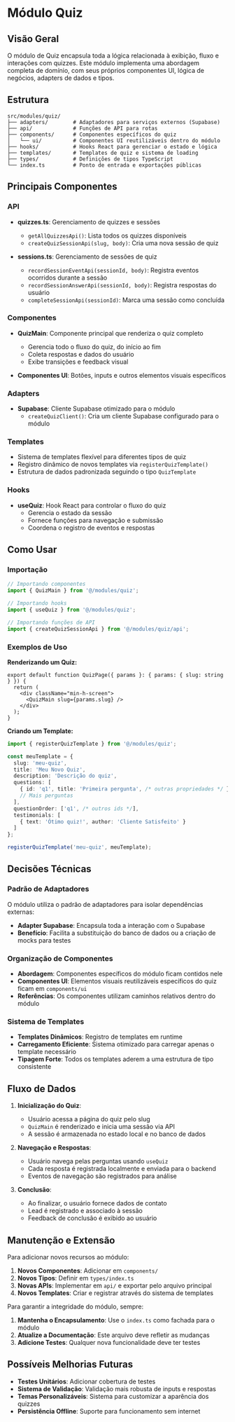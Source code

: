 # Módulo Quiz

## Visão Geral

O módulo de Quiz encapsula toda a lógica relacionada à exibição, fluxo e interações com quizzes. Este módulo implementa uma abordagem completa de domínio, com seus próprios componentes UI, lógica de negócios, adapters de dados e tipos.

## Estrutura

```
src/modules/quiz/
├── adapters/        # Adaptadores para serviços externos (Supabase)
├── api/             # Funções de API para rotas
├── components/      # Componentes específicos do quiz
│   └── ui/          # Componentes UI reutilizáveis dentro do módulo
├── hooks/           # Hooks React para gerenciar o estado e lógica 
├── templates/       # Templates de quiz e sistema de loading
├── types/           # Definições de tipos TypeScript
└── index.ts         # Ponto de entrada e exportações públicas
```

## Principais Componentes

### API

- **quizzes.ts**: Gerenciamento de quizzes e sessões
  - `getAllQuizzesApi()`: Lista todos os quizzes disponíveis
  - `createQuizSessionApi(slug, body)`: Cria uma nova sessão de quiz

- **sessions.ts**: Gerenciamento de sessões de quiz
  - `recordSessionEventApi(sessionId, body)`: Registra eventos ocorridos durante a sessão
  - `recordSessionAnswerApi(sessionId, body)`: Registra respostas do usuário
  - `completeSessionApi(sessionId)`: Marca uma sessão como concluída

### Componentes

- **QuizMain**: Componente principal que renderiza o quiz completo
  - Gerencia todo o fluxo do quiz, do início ao fim
  - Coleta respostas e dados do usuário
  - Exibe transições e feedback visual

- **Componentes UI**: Botões, inputs e outros elementos visuais específicos

### Adapters

- **Supabase**: Cliente Supabase otimizado para o módulo
  - `createQuizClient()`: Cria um cliente Supabase configurado para o módulo

### Templates

- Sistema de templates flexível para diferentes tipos de quiz
- Registro dinâmico de novos templates via `registerQuizTemplate()`
- Estrutura de dados padronizada seguindo o tipo `QuizTemplate`

### Hooks

- **useQuiz**: Hook React para controlar o fluxo do quiz
  - Gerencia o estado da sessão
  - Fornece funções para navegação e submissão
  - Coordena o registro de eventos e respostas

## Como Usar

### Importação

```typescript
// Importando componentes
import { QuizMain } from '@/modules/quiz';

// Importando hooks
import { useQuiz } from '@/modules/quiz';

// Importando funções de API
import { createQuizSessionApi } from '@/modules/quiz/api';
```

### Exemplos de Uso

**Renderizando um Quiz:**

```tsx
export default function QuizPage({ params }: { params: { slug: string } }) {
  return (
    <div className="min-h-screen">
      <QuizMain slug={params.slug} />
    </div>
  );
}
```

**Criando um Template:**

```typescript
import { registerQuizTemplate } from '@/modules/quiz';

const meuTemplate = {
  slug: 'meu-quiz',
  title: 'Meu Novo Quiz',
  description: 'Descrição do quiz',
  questions: [
    { id: 'q1', title: 'Primeira pergunta', /* outras propriedades */ },
    // Mais perguntas
  ],
  questionOrder: ['q1', /* outros ids */],
  testimonials: [
    { text: 'Ótimo quiz!', author: 'Cliente Satisfeito' }
  ]
};

registerQuizTemplate('meu-quiz', meuTemplate);
```

## Decisões Técnicas

### Padrão de Adaptadores

O módulo utiliza o padrão de adaptadores para isolar dependências externas:

- **Adapter Supabase**: Encapsula toda a interação com o Supabase
- **Benefício**: Facilita a substituição do banco de dados ou a criação de mocks para testes

### Organização de Componentes

- **Abordagem**: Componentes específicos do módulo ficam contidos nele
- **Componentes UI**: Elementos visuais reutilizáveis específicos do quiz ficam em `components/ui`
- **Referências**: Os componentes utilizam caminhos relativos dentro do módulo

### Sistema de Templates

- **Templates Dinâmicos**: Registro de templates em runtime
- **Carregamento Eficiente**: Sistema otimizado para carregar apenas o template necessário
- **Tipagem Forte**: Todos os templates aderem a uma estrutura de tipo consistente

## Fluxo de Dados

1. **Inicialização do Quiz**:
   - Usuário acessa a página do quiz pelo slug
   - `QuizMain` é renderizado e inicia uma sessão via API
   - A sessão é armazenada no estado local e no banco de dados

2. **Navegação e Respostas**:
   - Usuário navega pelas perguntas usando `useQuiz`
   - Cada resposta é registrada localmente e enviada para o backend
   - Eventos de navegação são registrados para análise

3. **Conclusão**:
   - Ao finalizar, o usuário fornece dados de contato
   - Lead é registrado e associado à sessão
   - Feedback de conclusão é exibido ao usuário

## Manutenção e Extensão

Para adicionar novos recursos ao módulo:

1. **Novos Componentes**: Adicionar em `components/`
2. **Novos Tipos**: Definir em `types/index.ts`
3. **Novas APIs**: Implementar em `api/` e exportar pelo arquivo principal
4. **Novos Templates**: Criar e registrar através do sistema de templates

Para garantir a integridade do módulo, sempre:

1. **Mantenha o Encapsulamento**: Use o `index.ts` como fachada para o módulo
2. **Atualize a Documentação**: Este arquivo deve refletir as mudanças
3. **Adicione Testes**: Qualquer nova funcionalidade deve ter testes

## Possíveis Melhorias Futuras

- **Testes Unitários**: Adicionar cobertura de testes
- **Sistema de Validação**: Validação mais robusta de inputs e respostas
- **Temas Personalizáveis**: Sistema para customizar a aparência dos quizzes
- **Persistência Offline**: Suporte para funcionamento sem internet 